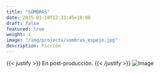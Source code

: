 ```yaml
---
title: "SOMBRAS"
date: 2025-01-10T12:33:45+10:00
draft: false
featured: true
weight: 1
image: "/img/projects/sombras_espejo.jpg"
description: Ficción
---
```

{{< justify >}}
En post-producción.
{{< /justify >}}
![Image](/img/projects/sombras_con_creditos.png)

